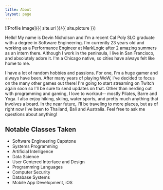 ```yaml
---
title: About
layout: page
---
```

![Profile Image]({{ site.url }}/{{ site.picture }})

<p>Hello! My name is Devin Nicholson and I'm a recent Cal Poly SLO graduate with a degree in Software Engineering. I'm currently 23 years old and working as a Performance Engineer at MarkLogic after 2 amazing summers as an intern there. Although I work in the peninsula, I live in San Francisco, and absolutely adore it. I'm a Chicago native, so cities have always felt like home to me. </p>

<p>I have a lot of random hobbies and passions. For one, I'm a huge gamer and always have been. After many years of playing WoW, I've decided to focus on the many other games out there! I'm going to start streaming on Twitch again soon so I'll be sure to send updates on that. Other than nerding out with programming and gaming, I love to workout-- mostly Pilates, Barre and Yoga. I also enjoy hiking, skiing, water sports, and pretty much anything that involves a board. In the near future, I'll be traveling to more places, but as of right now I've been to Thailand, Bali and Australia. Feel free to ask me questions about anything!</p>

<h2>Notable Classes Taken</h2>

<ul class="skill-list">
	<li>Software Engineering Capstone</li>
	<li>Systems Programming</li>
	<li>Artificial Intelligence</li>
	<li>Data Science</li>
	<li>User Centered Interface and Design</li>
	<li>Programming Languages</li>
	<li>Computer Security</li>
	<li>Database Systems</li>
	<li>Mobile App Development, iOS</li>
</ul>

